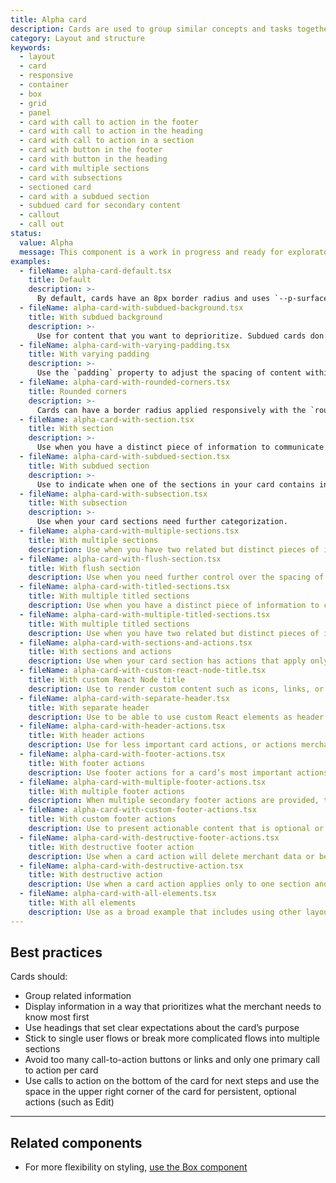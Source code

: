 ```yaml
---
title: Alpha card
description: Cards are used to group similar concepts and tasks together for merchants to scan, read, and get things done. It displays content in a familiar and recognizable style.
category: Layout and structure
keywords:
  - layout
  - card
  - responsive
  - container
  - box
  - grid
  - panel
  - card with call to action in the footer
  - card with call to action in the heading
  - card with call to action in a section
  - card with button in the footer
  - card with button in the heading
  - card with multiple sections
  - card with subsections
  - sectioned card
  - card with a subdued section
  - subdued card for secondary content
  - callout
  - call out
status:
  value: Alpha
  message: This component is a work in progress and ready for exploratory usage, with breaking changes expected in minor version updates. Please use with caution. Learn more about our [component lifecycles](/getting-started/components-lifecycle).
examples:
  - fileName: alpha-card-default.tsx
    title: Default
    description: >-
      By default, cards have an 8px border radius and uses `--p-surface` as the background and `--p-shadow-md` as the shadow. There is padding of `space-5` (20px) around children and `space-4` (16px) for small screens.
  - fileName: alpha-card-with-subdued-background.tsx
    title: With subdued background
    description: >-
      Use for content that you want to deprioritize. Subdued cards don’t stand out as much as cards with white backgrounds so don’t use them for information or actions that are critical to merchants.
  - fileName: alpha-card-with-varying-padding.tsx
    title: With varying padding
    description: >-
      Use the `padding` property to adjust the spacing of content within a card. The `padding` prop supports responsive spacing with the [Breakpoints tokens](https://polaris.shopify.com/tokens/breakpoints).
  - fileName: alpha-card-with-rounded-corners.tsx
    title: Rounded corners
    description: >-
      Cards can have a border radius applied responsively with the `roundedAbove` prop.
  - fileName: alpha-card-with-section.tsx
    title: With section
    description: >-
      Use when you have a distinct piece of information to communicate to merchants.
  - fileName: alpha-card-with-subdued-section.tsx
    title: With subdued section
    description: >-
      Use to indicate when one of the sections in your card contains inactive or disabled content.
  - fileName: alpha-card-with-subsection.tsx
    title: With subsection
    description: >-
      Use when your card sections need further categorization.
  - fileName: alpha-card-with-multiple-sections.tsx
    title: With multiple sections
    description: Use when you have two related but distinct pieces of information to communicate to merchants. Multiple sections can help break up complicated concepts to make them easier to scan and understand.
  - fileName: alpha-card-with-flush-section.tsx
    title: With flush section
    description: Use when you need further control over the spacing of your card sections.
  - fileName: alpha-card-with-titled-sections.tsx
    title: With multiple titled sections
    description: Use when you have a distinct piece of information to communicate to merchants that is complex enough to require a title to introduce it.
  - fileName: alpha-card-with-multiple-titled-sections.tsx
    title: With multiple titled sections
    description: Use when you have two related but distinct pieces of information to communicate to merchants that are complex enough to require a title to introduce them.
  - fileName: alpha-card-with-sections-and-actions.tsx
    title: With sections and actions
    description: Use when your card section has actions that apply only to that section.
  - fileName: alpha-card-with-custom-react-node-title.tsx
    title: With custom React Node title
    description: Use to render custom content such as icons, links, or buttons in a card section’s header.
  - fileName: alpha-card-with-separate-header.tsx
    title: With separate header
    description: Use to be able to use custom React elements as header content.
  - fileName: alpha-card-with-header-actions.tsx
    title: With header actions
    description: Use for less important card actions, or actions merchants may do before reviewing the contents of the card. For example, merchants may want to add items to a card containing a long list, or enter a customer’s new address.
  - fileName: alpha-card-with-footer-actions.tsx
    title: With footer actions
    description: Use footer actions for a card’s most important actions, or actions merchants should do after reviewing the contents of the card. For example, merchants should review the contents of a shipment before an important action like adding tracking information.
  - fileName: alpha-card-with-multiple-footer-actions.tsx
    title: With multiple footer actions
    description: When multiple secondary footer actions are provided, they will render in an action list popover activated by a disclosure button. The disclosure button text can be customized with the `secondaryFooterActionsDisclosureText` prop in the `secondaryActionsFrom` utility function.
  - fileName: alpha-card-with-custom-footer-actions.tsx
    title: With custom footer actions
    description: Use to present actionable content that is optional or not the primary purpose of the page.
  - fileName: alpha-card-with-destructive-footer-actions.tsx
    title: With destructive footer action
    description: Use when a card action will delete merchant data or be otherwise difficult to recover from.
  - fileName: alpha-card-with-destructive-action.tsx
    title: With destructive action
    description: Use when a card action applies only to one section and will delete merchant data or be otherwise difficult to recover from.
  - fileName: alpha-card-with-all-elements.tsx
    title: With all elements
    description: Use as a broad example that includes using other layout components to build out the card.
---
```


## Best practices

Cards should:

- Group related information
- Display information in a way that prioritizes what the merchant needs to know most first
- Use headings that set clear expectations about the card’s purpose
- Stick to single user flows or break more complicated flows into multiple sections
- Avoid too many call-to-action buttons or links and only one primary call to action per card
- Use calls to action on the bottom of the card for next steps and use the space in the upper right corner of the card for persistent, optional actions (such as Edit)

---

## Related components

- For more flexibility on styling, [use the Box component](https://polaris.shopify.com/components/layout-and-structure/box)

